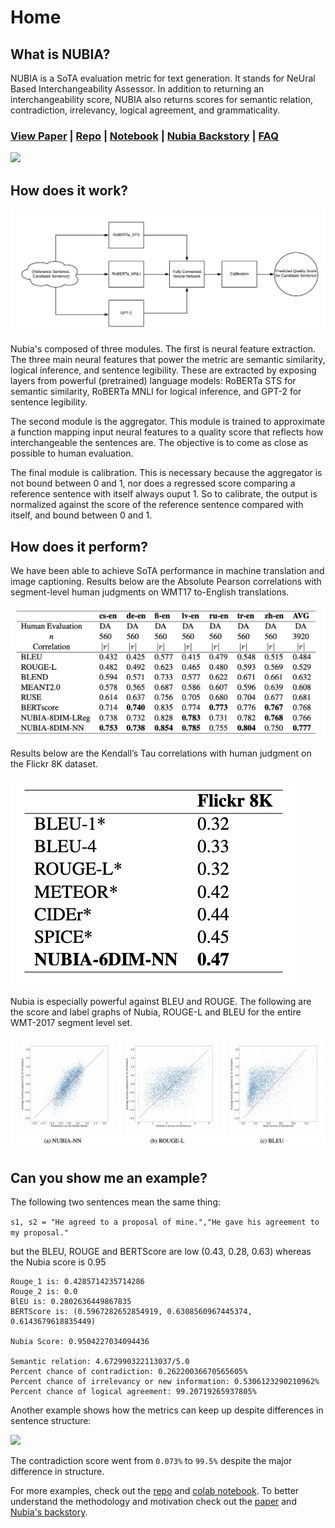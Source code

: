 # Home

## What is NUBIA? 


NUBIA is a SoTA evaluation metric for text generation. It stands for NeUral Based Interchangeability Assessor. In addition to returning an interchangeability score, NUBIA also returns scores for semantic relation, contradiction, irrelevancy, logical agreement, and grammaticality. 

### [View Paper](https://arxiv.org/abs/2004.14667) | [Repo](https://github.com/wl-research/nubia) | [Notebook](https://colab.research.google.com/drive/1_K8pOB8fRRnkBPwlcmvUNHgCr4ur8rFg) | [Nubia Backstory](https://wl-research.github.io/blog/2020/04/29/introducing-nubia.html) | [FAQ](https://github.com/wl-research/nubia/blob/master/FAQ.md)

<img src="images/demo-long-compressed.gif"></img>

## How does it work? 

<img src="images/flowchart.png" />

Nubia's composed of three modules. The first is neural feature extraction. The three main neural features that power the metric are semantic similarity, logical inference, and sentence legibility. These are extracted by exposing layers from powerful (pretrained) language models: RoBERTa STS for semantic similarity, RoBERTa MNLI for logical inference, and GPT-2 for sentence legibility. 

The second module is the aggregator. This module is trained to approximate a function mapping input neural features to a quality score that reflects how interchangeable the sentences are. The objective is to come as close as possible to human evaluation. 

The final module is calibration. This is necessary because the aggregator is not bound between 0 and 1, nor does a regressed score comparing a reference sentence with itself always ouput 1. So to calibrate, the output is normalized against the score of the reference sentence compared with itself, and bound between 0 and 1. 


## How does it perform? 

We have been able to achieve SoTA performance in machine translation and image captioning. Results below are the Absolute Pearson correlations with segment-level human judgments on WMT17 to-English translations.

<img src="images/WMT18.png" />

Results below are the Kendall’s Tau correlations with human judgment on the Flickr 8K dataset. 

<img src="images/MT.png" />

Nubia is especially powerful against BLEU and ROUGE. The following are the score and label graphs of Nubia, ROUGE-L and BLEU for the entire WMT-2017 segment level set.

<img src="images/graphs.png" />


## Can you show me an example? 

The following two sentences mean the same thing: 

`s1, s2 = "He agreed to a proposal of mine.","He gave his agreement to my proposal."`

but the BLEU, ROUGE and BERTScore are low (0.43, 0.28, 0.63) whereas the Nubia score is 0.95

```
Rouge_1 is: 0.4285714235714286
Rouge_2 is: 0.0
BlEU is: 0.2802636449867835
BERTScore is: (0.5967282652854919, 0.6308560967445374, 0.6143679618835449)

Nubia Score: 0.9504227034094436

Semantic relation: 4.672990322113037/5.0
Percent chance of contradiction: 0.26220036670565605%
Percent chance of irrelevancy or new information: 0.5306123290210962%
Percent chance of logical agreement: 99.20719265937805%
```

Another example shows how the metrics can keep up despite differences in sentence structure: 

<img src="images/contradiction-demo.gif" />

The contradiction score went from `0.073%` to `99.5%` despite the major difference in structure. 

For more examples, check out the [repo](https://github.com/wl-research/nubia) and [colab notebook](https://colab.research.google.com/drive/1_K8pOB8fRRnkBPwlcmvUNHgCr4ur8rFg). To better understand the methodology and motivation check out the [paper](https://arxiv.org/abs/2004.14667) and [Nubia's backstory](https://wl-research.github.io/blog/2020/04/29/introducing-nubia.html). 

